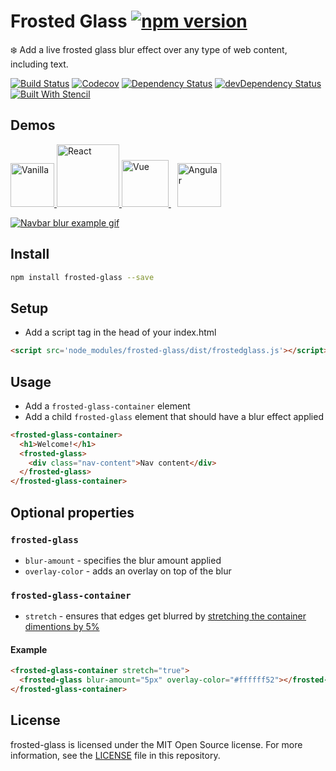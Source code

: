 # Frosted Glass [![npm version](https://badge.fury.io/js/frosted-glass.svg)](https://badge.fury.io/js/frosted-glass)

❄️ Add a live frosted glass blur effect over any type of web content, including text.
️️

[![Build Status](https://img.shields.io/circleci/project/github/adriancarriger/frosted-glass/master.svg?maxAge=60)](https://circleci.com/gh/adriancarriger/frosted-glass)
[![Codecov](https://img.shields.io/codecov/c/github/adriancarriger/frosted-glass/master.svg?maxAge=60)](https://codecov.io/gh/adriancarriger/frosted-glass)
[![Dependency Status](https://img.shields.io/david/adriancarriger/frosted-glass.svg?maxAge=60)](https://david-dm.org/adriancarriger/frosted-glass)
[![devDependency Status](https://img.shields.io/david/dev/adriancarriger/frosted-glass/master.svg?maxAge=60)](https://david-dm.org/adriancarriger/frosted-glass?type=dev)
[![Built With Stencil](https://img.shields.io/badge/-Built%20With%20Stencil-16161d.svg?logo=data%3Aimage%2Fsvg%2Bxml%3Bbase64%2CPD94bWwgdmVyc2lvbj0iMS4wIiBlbmNvZGluZz0idXRmLTgiPz4KPCEtLSBHZW5lcmF0b3I6IEFkb2JlIElsbHVzdHJhdG9yIDE5LjIuMSwgU1ZHIEV4cG9ydCBQbHVnLUluIC4gU1ZHIFZlcnNpb246IDYuMDAgQnVpbGQgMCkgIC0tPgo8c3ZnIHZlcnNpb249IjEuMSIgaWQ9IkxheWVyXzEiIHhtbG5zPSJodHRwOi8vd3d3LnczLm9yZy8yMDAwL3N2ZyIgeG1sbnM6eGxpbms9Imh0dHA6Ly93d3cudzMub3JnLzE5OTkveGxpbmsiIHg9IjBweCIgeT0iMHB4IgoJIHZpZXdCb3g9IjAgMCA1MTIgNTEyIiBzdHlsZT0iZW5hYmxlLWJhY2tncm91bmQ6bmV3IDAgMCA1MTIgNTEyOyIgeG1sOnNwYWNlPSJwcmVzZXJ2ZSI%2BCjxzdHlsZSB0eXBlPSJ0ZXh0L2NzcyI%2BCgkuc3Qwe2ZpbGw6I0ZGRkZGRjt9Cjwvc3R5bGU%2BCjxwYXRoIGNsYXNzPSJzdDAiIGQ9Ik00MjQuNywzNzMuOWMwLDM3LjYtNTUuMSw2OC42LTkyLjcsNjguNkgxODAuNGMtMzcuOSwwLTkyLjctMzAuNy05Mi43LTY4LjZ2LTMuNmgzMzYuOVYzNzMuOXoiLz4KPHBhdGggY2xhc3M9InN0MCIgZD0iTTQyNC43LDI5Mi4xSDE4MC40Yy0zNy42LDAtOTIuNy0zMS05Mi43LTY4LjZ2LTMuNkgzMzJjMzcuNiwwLDkyLjcsMzEsOTIuNyw2OC42VjI5Mi4xeiIvPgo8cGF0aCBjbGFzcz0ic3QwIiBkPSJNNDI0LjcsMTQxLjdIODcuN3YtMy42YzAtMzcuNiw1NC44LTY4LjYsOTIuNy02OC42SDMzMmMzNy45LDAsOTIuNywzMC43LDkyLjcsNjguNlYxNDEuN3oiLz4KPC9zdmc%2BCg%3D%3D&colorA=16161d&style=flat-square)](https://github.com/ionic-team/stencil)

## Demos

<a href="https://codesandbox.io/s/github/adriancarriger/frosted-glass/tree/master/demos/vanilla/navbar">
  <img alt="Vanilla" src="https://raw.githubusercontent.com/adriancarriger/frosted-glass/master/images/vanilla.png" width="70px">
</a>
<a href="https://codesandbox.io/s/github/adriancarriger/frosted-glass/tree/master/demos/react/navbar">
  <img alt="React" src="https://raw.githubusercontent.com/adriancarriger/frosted-glass/master/images/react.png" width="100px">
</a>
<a href="https://codesandbox.io/s/github/adriancarriger/frosted-glass/tree/master/demos/vue/navbar" style="margin-right: 10px">
  <img alt="Vue" src="https://raw.githubusercontent.com/adriancarriger/frosted-glass/master/images/vue.jpg" width="75px">
</a>
<a href="https://codesandbox.io/s/github/adriancarriger/frosted-glass/tree/master/demos/angular/navbar">
  <img alt="Angular" src="https://raw.githubusercontent.com/adriancarriger/frosted-glass/master/images/angular.png" width="70px">
</a>

[![Navbar blur example gif](https://raw.githubusercontent.com/adriancarriger/frosted-glass/master/images/navbar-blur.gif)](https://plnkr.co/edit/CgAaJS?p=preview)

## Install

```bash
npm install frosted-glass --save
```

## Setup

- Add a script tag in the head of your index.html

```html
<script src='node_modules/frosted-glass/dist/frostedglass.js'></script>
```

## Usage

- Add a `frosted-glass-container` element
- Add a child `frosted-glass` element that should have a blur effect applied

```html
<frosted-glass-container>
  <h1>Welcome!</h1>
  <frosted-glass>
    <div class="nav-content">Nav content</div>
  </frosted-glass>
</frosted-glass-container>
```

## Optional properties

### `frosted-glass`

- `blur-amount` - specifies the blur amount applied
- `overlay-color` - adds an overlay on top of the blur

### `frosted-glass-container`

- `stretch` - ensures that edges get blurred by [stretching the container dimentions by 5%](https://github.com/adriancarriger/frosted-glass/blob/master/src/components/frosted-glass-container/frosted-glass-container.scss#L5-L7)

#### Example

```html
<frosted-glass-container stretch="true">
  <frosted-glass blur-amount="5px" overlay-color="#ffffff52"></frosted-glass>
</frosted-glass-container>
```

## License

frosted-glass is licensed under the MIT Open Source license.
For more information, see the [LICENSE](LICENSE) file in this repository.
